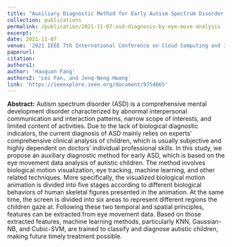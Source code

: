 ```yaml
---
title: "Auxiliary Diagnostic Method for Early Autism Spectrum Disorder Based on Eye Movement Data Analysis"
collection: publications
permalink: /publication/2021-11-07-asd-diagnosis-by-eye-move-analysis
excerpt: ''
date: 2021-11-07
venue: '2021 IEEE 7th International Conference on Cloud Computing and Intelligent Systems (CCIS)'
paperurl: 
citation: 
authors1: 
author: 'Haoquan Fang'
authors2: 'Lei Fan, and Jenq-Neng Hwang'
link: 'https://ieeexplore.ieee.org/document/9754665'
---
```


**Abstract:** Autism spectrum disorder (ASD) is a comprehensive mental development disorder characterized by abnormal interpersonal communication and interaction patterns, narrow scope of interests, and limited content of activities. Due to the lack of biological diagnostic indicators, the current diagnosis of ASD mainly relies on experts’ comprehensive clinical analysis of children, which is usually subjective and highly dependent on doctors’ individual professional skills. In this study, we propose an auxiliary diagnostic method for early ASD, which is based on the eye movement data analysis of autistic children. The method involves biological motion visualization, eye tracking, machine learning, and other related techniques. More specifically, the visualized biological motion animation is divided into five stages according to different biological behaviors of human skeletal figures presented in the animation. At the same time, the screen is divided into six areas to represent different regions the children gaze at. Following these two temporal and spatial principles, features can be extracted from eye movement data. Based on those extracted features, machine learning methods, particularly KNN, Gaussian-NB, and Cubic-SVM, are trained to classify and diagnose autistic children, making future timely treatment possible.
